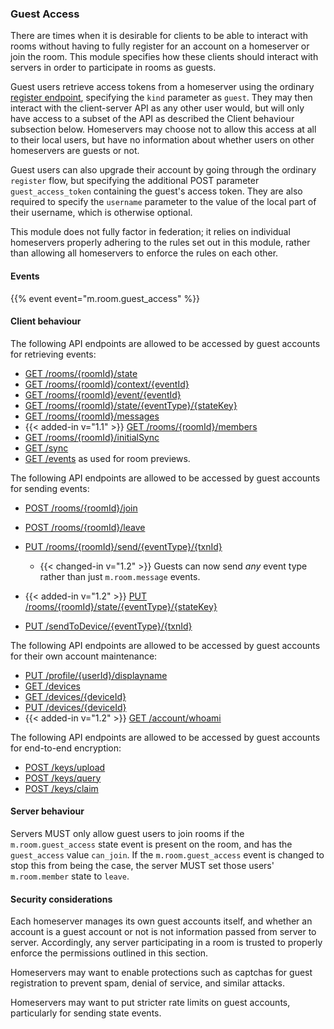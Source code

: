 
### Guest Access

There are times when it is desirable for clients to be able to interact
with rooms without having to fully register for an account on a
homeserver or join the room. This module specifies how these clients
should interact with servers in order to participate in rooms as guests.

Guest users retrieve access tokens from a homeserver using the ordinary
[register
endpoint](#post_matrixclientv3register),
specifying the `kind` parameter as `guest`. They may then interact with
the client-server API as any other user would, but will only have access
to a subset of the API as described the Client behaviour subsection
below. Homeservers may choose not to allow this access at all to their
local users, but have no information about whether users on other
homeservers are guests or not.

Guest users can also upgrade their account by going through the ordinary
`register` flow, but specifying the additional POST parameter
`guest_access_token` containing the guest's access token. They are also
required to specify the `username` parameter to the value of the local
part of their username, which is otherwise optional.

This module does not fully factor in federation; it relies on individual
homeservers properly adhering to the rules set out in this module,
rather than allowing all homeservers to enforce the rules on each other.

#### Events

{{% event event="m.room.guest_access" %}}

#### Client behaviour

The following API endpoints are allowed to be accessed by guest accounts
for retrieving events:

* [GET /rooms/{roomId}/state](#get_matrixclientv3roomsroomidstate)
* [GET /rooms/{roomId}/context/{eventId}](#get_matrixclientv3roomsroomidcontexteventid)
* [GET /rooms/{roomId}/event/{eventId}](#get_matrixclientv3roomsroomideventeventid)
* [GET /rooms/{roomId}/state/{eventType}/{stateKey}](#get_matrixclientv3roomsroomidstateeventtypestatekey)
* [GET /rooms/{roomId}/messages](#get_matrixclientv3roomsroomidmessages)
* {{< added-in v="1.1" >}} [GET /rooms/{roomId}/members](#get_matrixclientv3roomsroomidmembers)
* [GET /rooms/{roomId}/initialSync](#get_matrixclientv3roomsroomidinitialsync)
* [GET /sync](#get_matrixclientv3sync)
* [GET /events](#get_matrixclientv3events) as used for room previews.

The following API endpoints are allowed to be accessed by guest accounts
for sending events:

* [POST /rooms/{roomId}/join](#post_matrixclientv3roomsroomidjoin)
* [POST /rooms/{roomId}/leave](#post_matrixclientv3roomsroomidleave)
* [PUT /rooms/{roomId}/send/{eventType}/{txnId}](#put_matrixclientv3roomsroomidsendeventtypetxnid)

    * {{< changed-in v="1.2" >}} Guests can now send *any* event type rather than just `m.room.message` events.

* {{< added-in v="1.2" >}} [PUT /rooms/{roomId}/state/{eventType}/{stateKey}](#put_matrixclientv3roomsroomidstateeventtypestatekey)
* [PUT /sendToDevice/{eventType}/{txnId}](#put_matrixclientv3sendtodeviceeventtypetxnid)

The following API endpoints are allowed to be accessed by guest accounts
for their own account maintenance:

* [PUT /profile/{userId}/displayname](#put_matrixclientv3profileuseriddisplayname)
* [GET /devices](#get_matrixclientv3devices)
* [GET /devices/{deviceId}](#get_matrixclientv3devicesdeviceid)
* [PUT /devices/{deviceId}](#put_matrixclientv3devicesdeviceid)
* {{< added-in v="1.2" >}} [GET /account/whoami](#get_matrixclientv3accountwhoami)

The following API endpoints are allowed to be accessed by guest accounts
for end-to-end encryption:

* [POST /keys/upload](#post_matrixclientv3keysupload)
* [POST /keys/query](#post_matrixclientv3keysquery)
* [POST /keys/claim](#post_matrixclientv3keysclaim)

#### Server behaviour

Servers MUST only allow guest users to join rooms if the
`m.room.guest_access` state event is present on the room, and has the
`guest_access` value `can_join`. If the `m.room.guest_access` event is
changed to stop this from being the case, the server MUST set those
users' `m.room.member` state to `leave`.

#### Security considerations

Each homeserver manages its own guest accounts itself, and whether an
account is a guest account or not is not information passed from server
to server. Accordingly, any server participating in a room is trusted to
properly enforce the permissions outlined in this section.

Homeservers may want to enable protections such as captchas for guest
registration to prevent spam, denial of service, and similar attacks.

Homeservers may want to put stricter rate limits on guest accounts,
particularly for sending state events.
